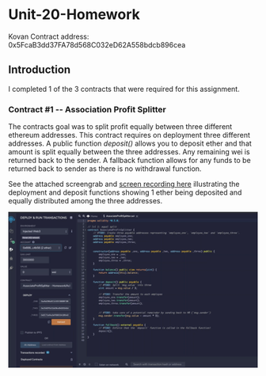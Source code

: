 # Unit-20-Homework

Kovan Contract address:  0x5FcaB3dd37FA78d568C032eD62A558bdcb896cea

## Introduction
I completed 1 of the 3 contracts that were required for this assignment.  

### Contract #1 -- Association Profit Splitter
The contracts goal was to split profit equally between three different ethereum addresses.  This contract requires on deployment three different addresses.  A public function <i>deposit()</i> allows you to deposit ether and that amount is split equally between the three addresses.  Any remaining wei is returned back to the sender.  A fallback function allows for any funds to be returned back to sender as there is no withdrawal function.

See the attached screengrab and 
[screen recording here](https://drive.google.com/file/d/1cuRpEUQKA1-Ju-FDgxNKOVzQ0xjyYc6C/view?usp=sharing) illustrating the deployment and deposit functions showing 1 ether being deposited and equally distributed among the three addresses.

![alt text](screengrab.png)
